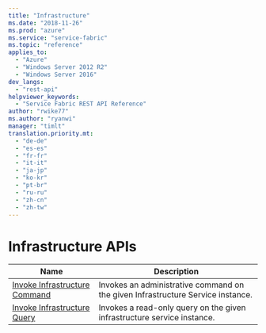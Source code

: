 ```yaml
---
title: "Infrastructure"
ms.date: "2018-11-26"
ms.prod: "azure"
ms.service: "service-fabric"
ms.topic: "reference"
applies_to: 
  - "Azure"
  - "Windows Server 2012 R2"
  - "Windows Server 2016"
dev_langs: 
  - "rest-api"
helpviewer_keywords: 
  - "Service Fabric REST API Reference"
author: "rwike77"
ms.author: "ryanwi"
manager: "timlt"
translation.priority.mt: 
  - "de-de"
  - "es-es"
  - "fr-fr"
  - "it-it"
  - "ja-jp"
  - "ko-kr"
  - "pt-br"
  - "ru-ru"
  - "zh-cn"
  - "zh-tw"
---
```

# Infrastructure APIs

| Name | Description |
| --- | --- |
| [Invoke Infrastructure Command](sfclient-v64-api-invokeinfrastructurecommand.md) | Invokes an administrative command on the given Infrastructure Service instance.<br/> |
| [Invoke Infrastructure Query](sfclient-v64-api-invokeinfrastructurequery.md) | Invokes a read-only query on the given infrastructure service instance.<br/> |

